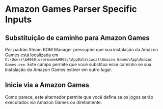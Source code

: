 # Amazon Games Parser Specific Inputs

## Substituição de caminho para Amazon Games
Por padrão Steam ROM Manager pressupõe que sua instalação da Amazon Games está localizada em `C:\Users\&#060;username&#062;\AppData\Local\Amazon Games\App\Amazon Games.exe`. Este campo permite que você substitua esse caminho se sua instalação do Amazon Games estiver em outro lugar.

## Inicie via a Amazon Games

Como parece, este alternador permite que você defina se os jogos serão executados via Amazon Games ou diretamente.
